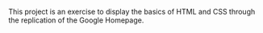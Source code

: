 This project is an exercise to display the basics of HTML and CSS through the replication of the Google Homepage. 